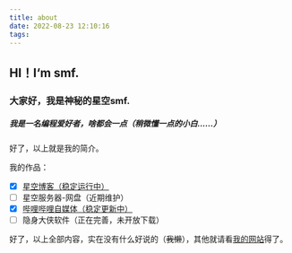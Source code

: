 ```yaml
---
title: about
date: 2022-08-23 12:10:16
tags:
---
```

## HI！I‘m smf.

### 大家好，我是神秘的星空smf.

##### 我是一名编程爱好者，啥都会一点（稍微懂一点的小白......）

好了，以上就是我的简介。

我的作品：

- [x] [星空博客（稳定运行中）](http://blog.songziheng.com)
- [ ] 星空服务器-网盘（近期维护）
- [x] [哔哩哔哩自媒体（稳定更新中）](https://space.bilibili.com/1862407937)
- [ ] 隐身大侠软件（正在完善，未开放下载）

好了，以上全部内容，实在没有什么好说的（~~我懒~~），其他就请看[我的网站](http://songziheng.com)得了。